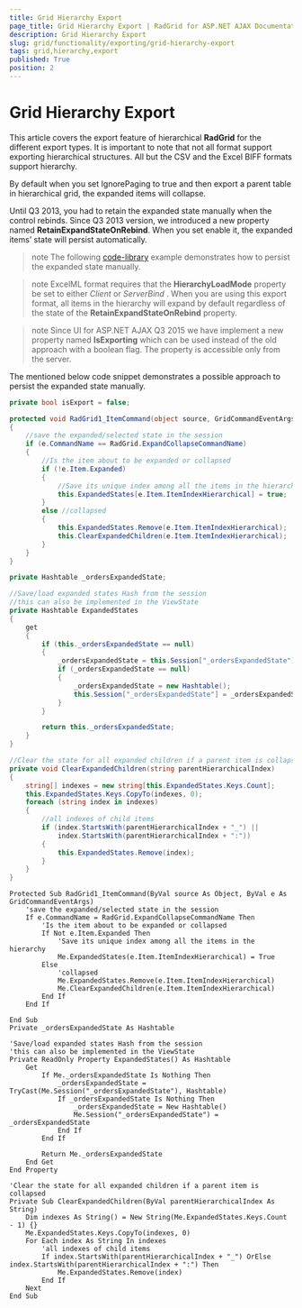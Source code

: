 ```yaml
---
title: Grid Hierarchy Export
page_title: Grid Hierarchy Export | RadGrid for ASP.NET AJAX Documentation
description: Grid Hierarchy Export
slug: grid/functionality/exporting/grid-hierarchy-export
tags: grid,hierarchy,export
published: True
position: 2
---
```


# Grid Hierarchy Export



This article covers the export feature of hierarchical **RadGrid** for the different export types. It is important to note that not all format support exporting hierarchical structures. All but the CSV and the Excel BIFF formats support hierarchy.

By default when you set IgnorePaging to true and then export a parent table in hierarchical grid, the expanded items will collapse.

Until Q3 2013, you had to retain the expanded state manually when the control rebinds. Since Q3 2013 version, we introduced a new property named **RetainExpandStateOnRebind**. When you set enable it, the expanded items’ state will persist automatically.

>note The following [code-library](http://www.telerik.com/community/code-library/aspnet-ajax/grid/export-hierarchical-grid.aspx) example demonstrates how to persist the expanded state manually.
>


>note ExcelML format requires that the **HierarchyLoadMode** property be set to either *Client* or *ServerBind* . When you are using this export format, all items in the hierarchy will expand by default regardless of the state of the **RetainExpandStateOnRebind** property.
>

>note Since UI for ASP.NET AJAX Q3 2015 we have implement a new property named **IsExporting** which can be used instead of the old approach with a boolean flag. The property is accessible only from the server.
>

The mentioned below code snippet demonstrates a possible approach to persist the expanded state manually.



````C#
private bool isExport = false;

protected void RadGrid1_ItemCommand(object source, GridCommandEventArgs e)
{ 
    //save the expanded/selected state in the session
    if (e.CommandName == RadGrid.ExpandCollapseCommandName)
    {
        //Is the item about to be expanded or collapsed
        if (!e.Item.Expanded)
        {
            //Save its unique index among all the items in the hierarchy
            this.ExpandedStates[e.Item.ItemIndexHierarchical] = true;
        }
        else //collapsed
        {
            this.ExpandedStates.Remove(e.Item.ItemIndexHierarchical);
            this.ClearExpandedChildren(e.Item.ItemIndexHierarchical);
        }
    }
}

private Hashtable _ordersExpandedState;

//Save/load expanded states Hash from the session
//this can also be implemented in the ViewState
private Hashtable ExpandedStates
{
    get
    {
        if (this._ordersExpandedState == null)
        {
            _ordersExpandedState = this.Session["_ordersExpandedState"] as Hashtable;
            if (_ordersExpandedState == null)
            {
                _ordersExpandedState = new Hashtable();
                this.Session["_ordersExpandedState"] = _ordersExpandedState;
            }
        }

        return this._ordersExpandedState;
    }
}

//Clear the state for all expanded children if a parent item is collapsed
private void ClearExpandedChildren(string parentHierarchicalIndex)
{
    string[] indexes = new string[this.ExpandedStates.Keys.Count];
    this.ExpandedStates.Keys.CopyTo(indexes, 0);
    foreach (string index in indexes)
    {
        //all indexes of child items
        if (index.StartsWith(parentHierarchicalIndex + "_") ||
            index.StartsWith(parentHierarchicalIndex + ":"))
        {
            this.ExpandedStates.Remove(index);
        }
    }
}

````
````VB
Protected Sub RadGrid1_ItemCommand(ByVal source As Object, ByVal e As GridCommandEventArgs)
    'save the expanded/selected state in the session
    If e.CommandName = RadGrid.ExpandCollapseCommandName Then
        'Is the item about to be expanded or collapsed
        If Not e.Item.Expanded Then
            'Save its unique index among all the items in the hierarchy
            Me.ExpandedStates(e.Item.ItemIndexHierarchical) = True
        Else
            'collapsed
            Me.ExpandedStates.Remove(e.Item.ItemIndexHierarchical)
            Me.ClearExpandedChildren(e.Item.ItemIndexHierarchical)
        End If
    End If

End Sub
Private _ordersExpandedState As Hashtable

'Save/load expanded states Hash from the session
'this can also be implemented in the ViewState
Private ReadOnly Property ExpandedStates() As Hashtable
    Get
        If Me._ordersExpandedState Is Nothing Then
            _ordersExpandedState = TryCast(Me.Session("_ordersExpandedState"), Hashtable)
            If _ordersExpandedState Is Nothing Then
                _ordersExpandedState = New Hashtable()
                Me.Session("_ordersExpandedState") = _ordersExpandedState
            End If
        End If

        Return Me._ordersExpandedState
    End Get
End Property

'Clear the state for all expanded children if a parent item is collapsed
Private Sub ClearExpandedChildren(ByVal parentHierarchicalIndex As String)
    Dim indexes As String() = New String(Me.ExpandedStates.Keys.Count - 1) {}
    Me.ExpandedStates.Keys.CopyTo(indexes, 0)
    For Each index As String In indexes
        'all indexes of child items
        If index.StartsWith(parentHierarchicalIndex + "_") OrElse index.StartsWith(parentHierarchicalIndex + ":") Then
            Me.ExpandedStates.Remove(index)
        End If
    Next
End Sub
````


## 
